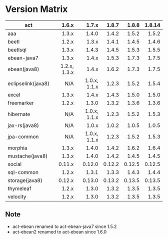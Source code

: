 # Version Matrix

| act                |        1.6.x |        1.7.x |   1.8.7 |  1.8.8 |  1.8.14 |
| ---                |        ----: |        ----: |   ----: |  ----: |   ----: |
| aaa                |        1.3.x |        1.4.0 |   1.4.2 |  1.5.2 |   1.5.2 |
| beetl              |        1.2.x |        1.3.x |   1.4.1 |  1.4.5 |   1.4.6 |
| beetlsql           |        1.3.x |        1.4.3 |   1.4.5 |  1.5.3 |   1.5.5 |
| ebean-java7        |        1.3.x |        1.4.x |   1.5.3 |  1.7.3 |   1.7.5 |
| ebean(java8)       | 1.2.x, 1.3.x |        1.4.x |   1.6.2 |  1.7.3 |   1.7.5 |
| eclipselink(java8) |          N/A | 1.0.x, 1.1.x |   1.2.3 |  1.5.2 |   1.5.4 |
| excel              |        1.3.x |        1.4.x |   1.4.3 |  1.5.0 |   1.5.0 |
| freemarker         |        1.2.x |        1.3.0 |   1.3.2 |  1.3.6 |   1.3.6 |
| hibernate          |          N/A | 1.0.x, 1.1.x |   1.2.3 |  1.5.2 |   1.5.3 |
| jax-rs(java8)      |          N/A |        1.0.x |   1.0.2 |  1.0.5 |   1.0.5 |
| jpa-common         |          N/A | 1.0.x, 1.1.x |   1.2.3 |  1.5.2 |   1.5.3 |
| morphia            |        1.3.x |        1.4.0 |   1.4.2 |  1.6.2 |   1.6.4 |
| mustache(java8)    |        1.3.x |        1.4.0 |   1.4.2 |  1.4.5 |   1.4.5 |
| social             |       0.11.x |       0.12.0 |  0.12.2 | 0.12.5 |  0.12.5 |
| sql-common         |        1.2.x |        1.3.1 |   1.3.3 |  1.4.3 |   1.4.4 |
| storage(java8)     |       0.12.x |       0.13.0 |  0.13.2 | 0.13.5 |  0.13.5 |
| thymeleaf          |        1.2.x |        1.3.0 |   1.3.2 |  1.3.5 |   1.3.5 |
| velocity           |        1.2.x |        1.3.0 |   1.3.2 |  1.3.5 |   1.3.5 |

## Note

* act-ebean renamed to act-ebean-java7 since 1.5.2
* act-ebean2 renamed to act-ebean since 1.6.0
